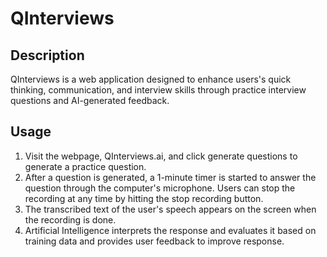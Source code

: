 # QInterviews

## Description

QInterviews is a web application designed to enhance users's quick thinking, communication, and interview skills through practice interview questions and AI-generated feedback.

## Usage

1. Visit the webpage, QInterviews.ai, and click generate questions to generate a practice question.
2. After a question is generated, a 1-minute timer is started to answer the question through the computer's microphone. Users can stop the recording at any time by hitting the stop recording button.
3. The transcribed text of the user's speech appears on the screen when the recording is done.
4. Artificial Intelligence interprets the response and evaluates it based on training data and provides user feedback to improve response.
